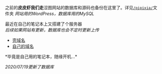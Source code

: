 之前的<b>皮皮虾我们走</b>涩图网站的数据库和源码也备份在这里了。详见<code><a href="https://github.com/Apiclo/Pictures/tree/master/pipixia">/pipixia/</a></code>文件夹 *网站用的WordPress，数据库用的MySQL* <br>

最近在自己的笔记本上又搭建了个服务器  
*后续如果网站有更新，数据库也会不定时更新上传*  
<ul>
<li><a href="http://apiclo.vicp.io">壳域名</a></li>
<li><a href="http://pipixia.apiclo.top">自己的域名</a></li>
</ul>
 *毕竟是自己用的笔记本，随缘开机…*  

 *2020/07/19更新了数据库*
